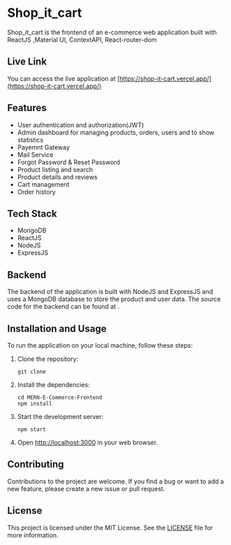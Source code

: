 # Shop_it_cart

Shop_it_cart is the frontend of an e-commerce web application built with ReactJS ,Material UI, ContextAPI, React-router-dom

## Live Link

You can access the live application at [https://shop-it-cart.vercel.app/](https://shop-it-cart.vercel.app/)

## Features

- User authentication and authorization(JWT)
- Admin dashboard for managing products, orders, users and to show statistics
- Payemnt Gateway
- Mail Service
- Forgot Password & Reset Password
- Product listing and search
- Product details and reviews
- Cart management
- Order history

## Tech Stack
- MongoDB
- ReactJS
- NodeJS
- ExpressJS

## Backend

The backend of the application is built with NodeJS and ExpressJS and uses a MongoDB database to store the product and user data. The source code for the backend can be found at []().



## Installation and Usage

To run the application on your local machine, follow these steps:

1. Clone the repository:

   ```
   git clone
   ```

2. Install the dependencies:

   ```
   cd MERN-E-Commerce-Frontend
   npm install
   ```

3. Start the development server:

   ```
   npm start
   ```

4. Open [http://localhost:3000](http://localhost:3000) in your web browser.

## Contributing

Contributions to the project are welcome. If you find a bug or want to add a new feature, please create a new issue or pull request.

## License

This project is licensed under the MIT License. See the [LICENSE](LICENSE) file for more information.
